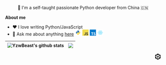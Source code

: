 <p align="center">👋 I'm a self-taught passionate Python developer from China 🇨🇳</p>

**About me**


- ❤️ I love writing Python/JavaScript
- 💬 Ask me about anything [here](https://github.com/yzwbeast/yzwbeast/issues)
<code><img height="20" alt="python" src="https://raw.githubusercontent.com/github/explore/80688e429a7d4ef2fca1e82350fe8e3517d3494d/topics/python/python.png"></code>
<code><img height="20" alt="javascript" src="https://raw.githubusercontent.com/github/explore/80688e429a7d4ef2fca1e82350fe8e3517d3494d/topics/javascript/javascript.png"></code>
<code><img height="20" alt="typescript" src="https://raw.githubusercontent.com/github/explore/80688e429a7d4ef2fca1e82350fe8e3517d3494d/topics/typescript/typescript.png"></code>
<code><img height="20" alt="react" src="https://raw.githubusercontent.com/github/explore/80688e429a7d4ef2fca1e82350fe8e3517d3494d/topics/react/react.png"></code>


| <img align="center" src="https://github-readme-stats.vercel.app/api?username=yzwbeast&show_icons=true&include_all_commits=true&theme=transparent&hide_border=true" alt="YzwBeast's github stats" /> | <img align="center" src="https://github-readme-stats.vercel.app/api/top-langs/?username=yzwbeast&layout=compact&theme=transparent&hide_border=true" /> |
| ------------- | ------------- |

<a href="https://codesandbox.io/u/yzwbeast">
  <img align="right" alt="Yzw Beast | CodeSandbox" width="20px" src="https://raw.githubusercontent.com/yzwbeast/yzwbeast/master/assets/codesandbox.svg" />
</a>
